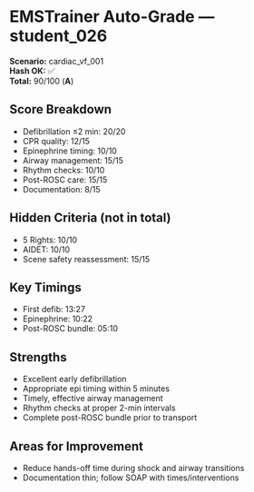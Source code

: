 # EMSTrainer Auto-Grade — student_026
**Scenario:** cardiac_vf_001  
**Hash OK:** ✅  
**Total:** 90/100 (**A**)

## Score Breakdown
- Defibrillation ≤2 min: 20/20
- CPR quality: 12/15
- Epinephrine timing: 10/10
- Airway management: 15/15
- Rhythm checks: 10/10
- Post-ROSC care: 15/15
- Documentation: 8/15

## Hidden Criteria (not in total)
- 5 Rights: 10/10
- AIDET: 10/10
- Scene safety reassessment: 15/15

## Key Timings
- First defib: 13:27
- Epinephrine: 10:22
- Post-ROSC bundle: 05:10

## Strengths
- Excellent early defibrillation
- Appropriate epi timing within 5 minutes
- Timely, effective airway management
- Rhythm checks at proper 2-min intervals
- Complete post-ROSC bundle prior to transport

## Areas for Improvement
- Reduce hands-off time during shock and airway transitions
- Documentation thin; follow SOAP with times/interventions